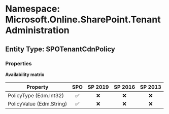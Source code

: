 # Namespace: Microsoft.Online.SharePoint.TenantAdministration

## Entity Type: SPOTenantCdnPolicy

### Properties

**Availability matrix**

Property | SPO | SP 2019 | SP 2016 | SP 2013
----------|:---:|:-------:|:-------:|:-------:
PolicyType (Edm.Int32) | ✅ | ❌ | ❌ | ❌
PolicyValue (Edm.String) | ✅ | ❌ | ❌ | ❌